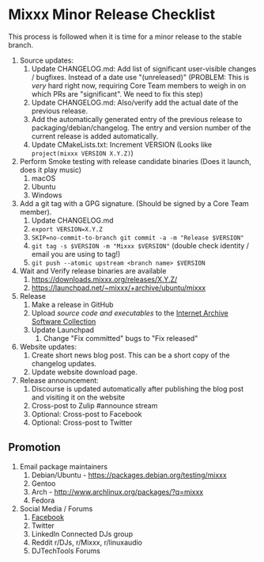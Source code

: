 # Mixxx Minor Release Checklist

This process is followed when it is time for a minor release to the stable branch.


1. Source updates:
    1. Update CHANGELOG.md: Add list of significant user-visible changes / bugfixes. Instead of a date use "(unreleased)" (PROBLEM: This is *very* hard right now, requiring Core Team members to weigh in on which PRs are "significant". We need to fix this step)
    1. Update CHANGELOG.md: Also/verify add the actual date of the previous release.
    1. Add the automatically generated entry of the previous release to packaging/debian/changelog. The entry and version number of the current release is added automatically. 
    1. Update CMakeLists.txt: Increment VERSION (Looks like `project(mixxx VERSION X.Y.Z)`)
6. Perform Smoke testing with release candidate binaries (Does it launch, does it play music)
    1. macOS 
    2. Ubuntu
    3. Windows
7. Add a git tag with a GPG signature. (Should be signed by a Core Team member).
    1. Update CHANGELOG.md  
    1. ```export VERSION=X.Y.Z```
    1. ```SKIP=no-commit-to-branch git commit -a -m "Release $VERSION"``` 
    1. ```git tag -s $VERSION -m "Mixxx $VERSION"```  (double check identity / email you are using to tag!)
    2. ```git push --atomic upstream <branch name> $VERSION```
8. Wait and Verify release binaries are available
    1. https://downloads.mixxx.org/releases/X.Y.Z/
    2. https://launchpad.net/~mixxx/+archive/ubuntu/mixxx  
9. Release
    1. Make a release in GitHub
    2. Upload *source code and executables* to the [Internet Archive Software Collection](https://archive.org/details/software)
    3. Update Launchpad
        1.  Change "Fix committed" bugs to "Fix released"
10. Website updates:
    1. Create short news blog post. This can be a short copy of the changelog updates.
    1. Update website download page.
12. Release announcement:
    1. Discourse is updated automatically after publishing the blog post and visiting it on the website
    2. Cross-post to Zulip \#announce stream
    4. Optional: Cross-post to Facebook
    5. Optional: Cross-post to Twitter
    

## Promotion

1.  Email package maintainers
    1.  Debian/Ubuntu - <https://packages.debian.org/testing/mixxx>
    2.  Gentoo
    3.  Arch - <http://www.archlinux.org/packages/?q=mixxx>
    4.  Fedora
8.  Social Media / Forums
    1.  [Facebook](https://www.facebook.com/Mixxx-DJ-Software-21723485212/)
    2.  Twitter
    3.  LinkedIn Connected DJs group
    4.  Reddit r/DJs, r/Mixxx, r/linuxaudio
    5.  DJTechTools Forums
